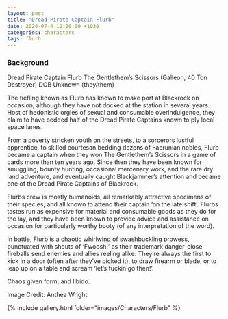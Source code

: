 ```yaml
---
layout: post
title: "Dread Pirate Captain Flurb"
date: 2024-07-4 12:00:00 +1030
categories: characters
tags: flurb
---
```

### Background
Dread Pirate Captain Flurb
The Gentlethem’s Scissors (Galleon, 40 Ton Destroyer)
DOB Unknown
(they/them)

The tiefling known as Flurb has known to make port at Blackrock on occasion, although they have not docked at the station in several years. Host of hedonistic orgies of sexual and consumable overindulgence, they claim to have bedded half of the Dread Pirate Captains known to ply local space lanes.

From a poverty stricken youth on the streets, to a sorcerors lustful apprentice, to skilled courtesan bedding dozens of Faerunian nobles, Flurb became a captain when they won The Gentlethem’s Scissors in a game of cards more than ten years ago. Since then they have been known for smuggling, bounty hunting, occasional mercenary work, and the rare dry land adventure, and eventually caught Blackjammer’s attention and became one of the Dread Pirate Captains of Blackrock.

Flurbs crew is mostly humanoids, all remarkably attractive specimens of their species, and all known to attend their captain ‘on the late shift’. Flurbs tastes run as expensive for material and consumable goods as they do for the lay, and they have been known to provide advice and assistance on occasion for particularly worthy booty (of any interpretation of the word).

In battle, Flurb is a chaotic whirlwind of swashbuckling prowess, punctuated with shouts of ‘Fwoosh!’ as their trademark danger-close fireballs send enemies and allies reeling alike. They’re always the first to kick in a door (often after they’ve picked it), to draw firearm or blade, or to leap up on a table and scream ‘let’s fuckin go then!’.

Chaos given form, and libido.


Image Credit: Anthea Wright

{% include gallery.html folder="images/Characters/Flurb" %}